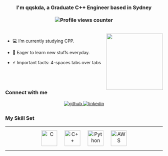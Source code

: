 ### <div align="center"> I'm qqskda, a Graduate C++ Engineer based in Sydney <br><br> ![Profile views counter](https://komarev.com/ghpvc/?username=qqskda&&style=flat-square)  
</div> 
<br>
<img align='right' src="https://github-readme-stats.vercel.app/api?username=qqskda&count_private=true&show_icons=true" height="180px">

- 💻 I’m currently studying CPP.
  
- 🤔 Eager to learn new stuffs everyday.  
  
- ⚡  Important facts: 4-spaces tabs over tabs

<br><br>

### Connect with me  
<div align="center">
<a href="https://github.com/qqskda" target="_blank">
<img src=https://img.shields.io/badge/github-%2324292e.svg?&style=for-the-badge&logo=github&logoColor=white alt=github style="margin-bottom: 5px;" />
</a>
<a href="https://linkedin.com/in/sungkwon-lee-089389145/" target="_blank">
<img src=https://img.shields.io/badge/linkedin-%231E77B5.svg?&style=for-the-badge&logo=linkedin&logoColor=white alt=linkedin style="margin-bottom: 5px;" />
</a>
</div>  
 


### My Skill Set     
<div align="center">
<table><tr><td valign="top" width="33%"> 
<div align="center">  
<img style="margin: 10px" src="https://profilinator.rishav.dev/skills-assets/c-original.svg" alt="C" height="50" />  
<img style="margin: 10px" src="https://profilinator.rishav.dev/skills-assets/cplusplus-original.svg" alt="C++" height="50" />  
<img style="margin: 10px" src="https://profilinator.rishav.dev/skills-assets/python-original.svg" alt="Python" height="50" /> 
<img style="margin: 10px" src="https://profilinator.rishav.dev/skills-assets/amazonwebservices-original-wordmark.svg" alt="AWS" height="50" />  
</div>
</td></tr></table>  
</div>

<br>

